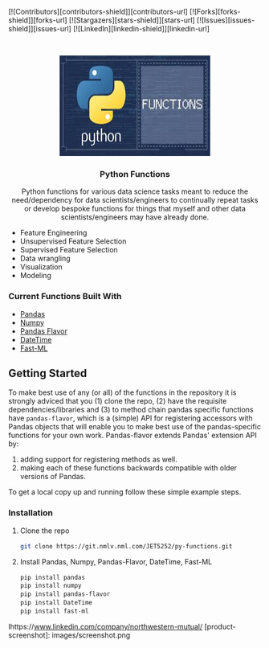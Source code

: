 [![Contributors][contributors-shield]][contributors-url]
[![Forks][forks-shield]][forks-url]
[![Stargazers][stars-shield]][stars-url]
[![Issues][issues-shield]][issues-url]
[![LinkedIn][linkedin-shield]][linkedin-url]


<!-- PROJECT LOGO -->
<br />
<p align="center">
  <a href="https://git.nmlv.nml.com/JET5252/py-functions">
    <img src="images/logo.png" alt="Logo" width="300" height="200">
  </a>

  <h3 align="center">Python Functions</h3>

  <p align="center">
    Python functions for various data science tasks meant to reduce the need/dependency for data scientists/engineers to continually repeat tasks or develop bespoke functions for things that myself and other data scientists/engineers may have already done.
   
* Feature Engineering
* Unsupervised Feature Selection
* Supervised Feature Selection
* Data wrangling
* Visualization
* Modeling 

### Current Functions Built With

* [Pandas](https://pypi.org/project/pandas/)
* [Numpy](https://pypi.org/project/numpy/)
* [Pandas Flavor](https://pypi.org/project/pandas-flavor/)
* [DateTime](https://pypi.org/project/DateTime/)
* [Fast-ML](https://pypi.org/project/fast-ml/) 



<!-- GETTING STARTED -->
## Getting Started

To make best use of any (or all) of the functions in the repository it is strongly adviced that you (1) clone the repo, (2) have the requisite dependencies/libraries and (3) to method chain pandas specific functions have `pandas-flavor`, which is a (simple) API for registering accessors with Pandas objects that will enable you to make best use of the pandas-specific functions for your own work. Pandas-flavor extends Pandas' extension API by:

1. adding support for registering methods as well.
2. making each of these functions backwards compatible with older versions of Pandas.

To get a local copy up and running follow these simple example steps.

### Installation

1. Clone the repo
   ```sh
   git clone https://git.nmlv.nml.com/JET5252/py-functions.git
   ```
2. Install Pandas, Numpy, Pandas-Flavor, DateTime, Fast-ML
   ```sh
   pip install pandas
   pip install numpy
   pip install pandas-flavor
   pip install DateTime
   pip install fast-ml
   ```




lhttps://www.linkedin.com/company/northwestern-mutual/
[product-screenshot]: images/screenshot.png
